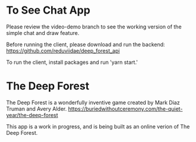 # To See Chat App

Please review the video-demo branch to see the working version of the simple chat and draw feature.

Before running the client, please download and run the backend: https://github.com/reduviidae/deep_forest_api

To run the client, install packages and run 'yarn start.'

# The Deep Forest

The Deep Forest is a wonderfully inventive game created by Mark Diaz Truman and Avery Alder. https://buriedwithoutceremony.com/the-quiet-year/the-deep-forest

This app is a work in progress, and is being built as an online verion of The Deep Forest. 
